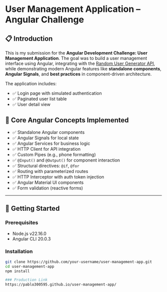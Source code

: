 # User Management Application – Angular Challenge

## 📋 Introduction

This is my submission for the **Angular Development Challenge: User Management Application**. The goal was to build a user management interface using Angular, integrating with the [Random User Generator API](https://randomuser.me/), while demonstrating modern Angular features like **standalone components**, **Angular Signals**, and **best practices** in component-driven architecture.

The application includes:

- ✅ Login page with simulated authentication
- ✅ Paginated user list table
- ✅ User detail view

## 🧠 Core Angular Concepts Implemented

- ✅ Standalone Angular components
- ✅ Angular Signals for local state
- ✅ Angular Services for business logic
- ✅ HTTP Client for API integration
- ✅ Custom Pipes (e.g., phone formatting)
- ✅ `@Input()` and `@Output()` for component interaction
- ✅ Structural directives: `@if`, `@for`
- ✅ Routing with parameterized routes
- ✅ HTTP Interceptor with auth token injection
- ✅ Angular Material UI components
- ✅ Form validation (reactive forms)

---

## 🚀 Getting Started

### Prerequisites

- Node.js v22.16.0
- Angular CLI 20.0.3

### Installation

```bash
git clone https://github.com/your-username/user-management-app.git
cd user-management-app
npm install

### Production Link
https://pablo300595.github.io/user-management-app/
